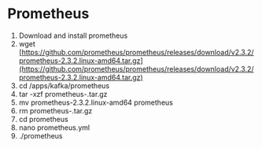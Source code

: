 # Prometheus



1. Download and install prometheus
2. wget [https://github.com/prometheus/prometheus/releases/download/v2.3.2/prometheus-2.3.2.linux-amd64.tar.gz](https://github.com/prometheus/prometheus/releases/download/v2.3.2/prometheus-2.3.2.linux-amd64.tar.gz)
3. cd /apps/kafka/prometheus
4. tar -xzf prometheus-.tar.gz
5. mv prometheus-2.3.2.linux-amd64 prometheus
6. rm prometheus-.tar.gz
7. cd prometheus
8. nano prometheus.yml
9. ./prometheus

